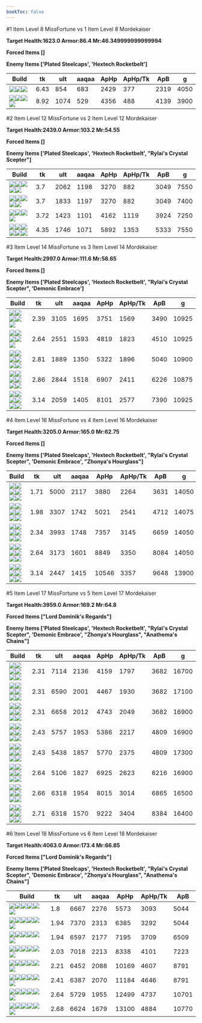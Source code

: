 ```yaml
---
bookToc: false
---
```


#1 Item Level 8 MissFortune vs 1 Item Level 8 Mordekaiser

**Target Health:1623.0 Armor:86.4 Mr:46.349999999999994**


**Forced Items []**


**Enemy Items ['Plated Steelcaps', 'Hextech Rocketbelt']**




Build | tk | ult | aaqaa |ApHp | ApHp/Tk | ApB | g
-|-|-|-|-|-|-|-
![](/item/3153.png)![](/item/1001.png)![](/item/1055.png)|6.43|854|683|2429|377|2319|4050
![](/item/3156.png)![](/item/1001.png)![](/item/1055.png)![](/item/1036.png)|8.92|1074|529|4356|488|4139|3900




























































#2 Item Level 12 MissFortune vs 2 Item Level 12 Mordekaiser

**Target Health:2439.0 Armor:103.2 Mr:54.55**


**Forced Items []**


**Enemy Items ['Plated Steelcaps', 'Hextech Rocketbelt', "Rylai's Crystal Scepter"]**




Build | tk | ult | aaqaa |ApHp | ApHp/Tk | ApB | g
-|-|-|-|-|-|-|-
![](/item/3153.png)![](/item/3142.png)![](/item/1055.png)![](/item/1036.png)![](/item/1036.png)|3.7|2062|1198|3270|882|3049|7550
![](/item/3153.png)![](/item/3036.png)![](/item/1001.png)![](/item/1055.png)![](/item/1036.png)|3.7|1833|1197|3270|882|3049|7400
![](/item/3153.png)![](/item/3091.png)![](/item/1001.png)![](/item/1055.png)|3.72|1423|1101|4162|1119|3924|7250
![](/item/3153.png)![](/item/3156.png)![](/item/1001.png)![](/item/1055.png)![](/item/1036.png)![](/item/1036.png)|4.35|1746|1071|5892|1353|5333|7550




























































#3 Item Level 14 MissFortune vs 3 Item Level 14 Mordekaiser

**Target Health:2997.0 Armor:111.6 Mr:58.65**


**Forced Items []**


**Enemy Items ['Plated Steelcaps', 'Hextech Rocketbelt', "Rylai's Crystal Scepter", 'Demonic Embrace']**




Build | tk | ult | aaqaa |ApHp | ApHp/Tk | ApB | g
-|-|-|-|-|-|-|-
![](/item/3153.png)![](/item/3142.png)![](/item/6694.png)![](/item/1055.png)![](/item/1037.png)|2.39|3105|1695|3751|1569|3490|10925
![](/item/3153.png)![](/item/3142.png)![](/item/3091.png)![](/item/1055.png)![](/item/1037.png)|2.64|2551|1593|4819|1823|4510|10925
![](/item/3153.png)![](/item/3091.png)![](/item/6631.png)![](/item/1001.png)![](/item/1055.png)![](/item/1036.png)|2.81|1889|1350|5322|1896|5040|10900
![](/item/3153.png)![](/item/3142.png)![](/item/3156.png)![](/item/1055.png)![](/item/1037.png)![](/item/1036.png)|2.86|2844|1518|6907|2411|6226|10875
![](/item/3153.png)![](/item/3091.png)![](/item/3156.png)![](/item/1001.png)![](/item/1055.png)![](/item/1037.png)|3.14|2059|1405|8101|2577|7390|10925




























































#4 Item Level 16 MissFortune vs 4 Item Level 16 Mordekaiser

**Target Health:3205.0 Armor:165.0 Mr:62.75**


**Forced Items []**


**Enemy Items ['Plated Steelcaps', 'Hextech Rocketbelt', "Rylai's Crystal Scepter", 'Demonic Embrace', "Zhonya's Hourglass"]**




Build | tk | ult | aaqaa |ApHp | ApHp/Tk | ApB | g
-|-|-|-|-|-|-|-
![](/item/3153.png)![](/item/3142.png)![](/item/3036.png)![](/item/6676.png)![](/item/1038.png)![](/item/1036.png)|1.71|5000|2117|3880|2264|3631|14050
![](/item/3153.png)![](/item/3036.png)![](/item/3091.png)![](/item/6675.png)![](/item/1001.png)![](/item/1037.png)|1.98|3307|1742|5021|2541|4712|14075
![](/item/3153.png)![](/item/3142.png)![](/item/6694.png)![](/item/3156.png)![](/item/1038.png)![](/item/1036.png)|2.34|3993|1748|7357|3145|6659|14050
![](/item/3153.png)![](/item/3142.png)![](/item/3091.png)![](/item/3156.png)![](/item/1038.png)![](/item/1036.png)|2.64|3173|1601|8849|3350|8084|14050
![](/item/3153.png)![](/item/3091.png)![](/item/3156.png)![](/item/3139.png)![](/item/1001.png)![](/item/1038.png)|3.14|2447|1415|10546|3357|9648|13900




























































#5 Item Level 17 MissFortune vs 5 Item Level 17 Mordekaiser

**Target Health:3959.0 Armor:169.2 Mr:64.8**


**Forced Items ["Lord Dominik's Regards"]**


**Enemy Items ['Plated Steelcaps', 'Hextech Rocketbelt', "Rylai's Crystal Scepter", 'Demonic Embrace', "Zhonya's Hourglass", "Anathema's Chains"]**




Build | tk | ult | aaqaa |ApHp | ApHp/Tk | ApB | g
-|-|-|-|-|-|-|-
![](/item/3153.png)![](/item/3142.png)![](/item/3036.png)![](/item/6676.png)![](/item/6696.png)![](/item/1038.png)|2.31|7114|2136|4159|1797|3682|16700
![](/item/3153.png)![](/item/3142.png)![](/item/3036.png)![](/item/6676.png)![](/item/3074.png)![](/item/1038.png)|2.31|6590|2001|4467|1930|3682|17100
![](/item/3153.png)![](/item/3142.png)![](/item/3072.png)![](/item/3036.png)![](/item/6696.png)![](/item/1038.png)|2.31|6658|2012|4743|2049|3682|16900
![](/item/3153.png)![](/item/3142.png)![](/item/3091.png)![](/item/3036.png)![](/item/6696.png)![](/item/1038.png)|2.43|5757|1953|5386|2217|4809|16900
![](/item/3153.png)![](/item/3142.png)![](/item/3091.png)![](/item/3074.png)![](/item/3036.png)![](/item/1038.png)|2.43|5438|1857|5770|2375|4809|17300
![](/item/3153.png)![](/item/3142.png)![](/item/3091.png)![](/item/3036.png)![](/item/3139.png)![](/item/1038.png)|2.64|5106|1827|6925|2623|6216|16900
![](/item/3153.png)![](/item/3142.png)![](/item/3036.png)![](/item/6676.png)![](/item/3156.png)![](/item/1038.png)|2.66|6318|1954|8015|3014|6865|16500
![](/item/3156.png)![](/item/3091.png)![](/item/3036.png)![](/item/6676.png)![](/item/3142.png)![](/item/1038.png)|2.71|6318|1570|9222|3404|8384|16400




























































#6 Item Level 18 MissFortune vs 6 Item Level 18 Mordekaiser

**Target Health:4063.0 Armor:173.4 Mr:66.85**


**Forced Items ["Lord Dominik's Regards"]**


**Enemy Items ['Plated Steelcaps', 'Hextech Rocketbelt', "Rylai's Crystal Scepter", 'Demonic Embrace', "Zhonya's Hourglass", "Anathema's Chains"]**




Build | tk | ult | aaqaa |ApHp | ApHp/Tk | ApB
-|-|-|-|-|-|-
![](/item/3153.png)![](/item/3142.png)![](/item/3036.png)![](/item/6676.png)![](/item/3087.png)![](/item/3091.png)|1.8|6667|2276|5573|3093|5044
![](/item/3153.png)![](/item/3142.png)![](/item/3036.png)![](/item/6676.png)![](/item/3072.png)![](/item/3091.png)|1.94|7370|2313|6385|3292|5044
![](/item/3153.png)![](/item/3142.png)![](/item/3091.png)![](/item/3036.png)![](/item/3139.png)![](/item/6676.png)|1.94|6597|2177|7195|3709|6509
![](/item/3153.png)![](/item/3142.png)![](/item/3036.png)![](/item/6676.png)![](/item/3156.png)![](/item/3087.png)|2.03|7018|2213|8338|4101|7223
![](/item/3153.png)![](/item/3142.png)![](/item/3091.png)![](/item/3036.png)![](/item/6696.png)![](/item/3156.png)|2.21|6452|2088|10169|4607|8791
![](/item/3153.png)![](/item/3142.png)![](/item/3091.png)![](/item/3156.png)![](/item/3072.png)![](/item/3036.png)|2.41|6387|2070|11184|4646|8791
![](/item/3153.png)![](/item/3142.png)![](/item/3091.png)![](/item/3036.png)![](/item/3139.png)![](/item/3156.png)|2.64|5729|1955|12499|4737|10701
![](/item/3156.png)![](/item/3072.png)![](/item/3036.png)![](/item/3091.png)![](/item/3139.png)![](/item/3142.png)|2.68|6624|1679|13100|4884|10770





























































